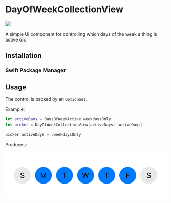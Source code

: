 # DayOfWeekCollectionView

![](https://github.com/zanew/DayOfWeekCollectionView/weekdaypicker.gif)

A simple UI component for controlling which days of the week a thing is active on.

## Installation

### Swift Package Manager

## Usage

The control is backed by an `OptionSet`.

Example:
```swift
let activeDays = DaysOfWeekActive.weekdaysOnly
let picker = DayOfWeekCollectionView(activeDays: activeDays)
```
```swift
picker.activeDays = .weekdaysOnly
```

Produces:

![](weekdays.png)
